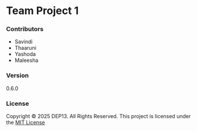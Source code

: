 # Team Project 1

### Contributors
- Savindi 
- Thaaruni
- Yashoda
- Maleesha

### Version

0.6.0



### License
Copyright &copy; 2025 DEP13. All Rights Reserved. 
This project is licensed under the [MIT License](LICENSE.txt)
